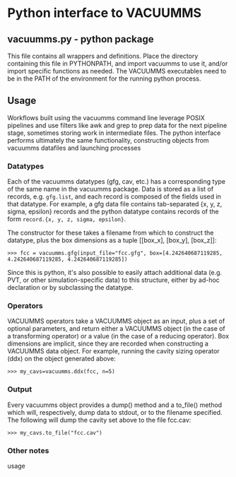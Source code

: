 # Python interface to VACUUMMS

## vacuumms.py - python package

This file contains all wrappers and definitions. Place the directory containing this file in PYTHONPATH, and import vacuumms to use it, and/or import specific functions as needed. The VACUUMMS executables need to be in the PATH of the environment for the running python process. 

## Usage

Workflows built using the vacuumms command line leverage POSIX pipelines and use filters like awk and grep to prep data for the next pipeline stage, sometimes storing work in intermediate files. The python interface performs ultimately the same functionality, constructing objects from vacuumms datafiles and launching processes 

### Datatypes

Each of the vacuumms datatypes (gfg, cav, etc.) has a corresponding type of the same name in the vacuumms package. Data is stored as a list of records, e.g. `gfg.list`, and each record is composed of the fields used in that datatype. For example, a gfg data file contains tab-separated {x, y, z, sigma, epsilon} records and the python datatype contains records of the form `record.{x, y, z, sigma, epsilon}`. 

The constructor for these takes a filename from which to construct the datatype, plus the box dimensions as a tuple [[box_x], [box_y], [box_z]]:

`>>> fcc = vacuumms.gfg(input_file="fcc.gfg", box=[4.242640687119285, 4.242640687119285, 4.242640687119285])`

Since this is python, it's also possible to easily attach additional data (e.g. PVT, or other simulation-specific data) to this structure, either by ad-hoc declaration or by subclassing the datatype. 
 
### Operators

VACUUMMS operators take a VACUUMMS object as an input, plus a set of optional parameters, and return either a VACUUMMS object (in the case of a transforming operator) or a value (in the case of a reducing operator). Box dimensions are implicit, since they are recorded when constructing a VACUUMMS data object. For example, running the cavity sizing operator (ddx) on the object generated above:

`>>> my_cavs=vacuumms.ddx(fcc, n=5)`

### Output

Every vacuumms object provides a dump() method and a to_file() method which will, respectively, dump data to stdout, or to the filename specified. The following will dump the cavity set above to the file fcc.cav:

`>>> my_cavs.to_file("fcc.cav")`

### Other notes

usage
